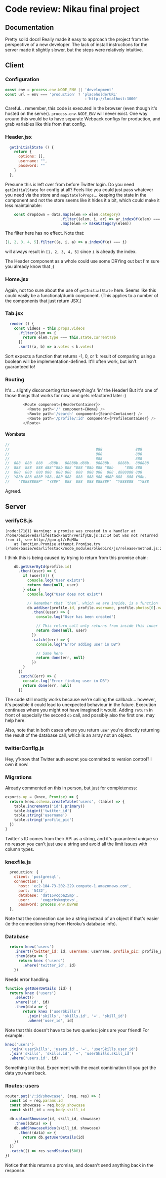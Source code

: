 # Code review: Nikau final project

## Documentation

Pretty solid docs! Really made it easy to approach the project from the perspective of a new developer. The lack of install instructions for the server made it slightly slower, but the steps were relatively intuitive.


## Client

### Configuration

```js
const env = process.env.NODE_ENV || 'development'
const url = env === 'production' ? 'placeholderURL'
                                    :'http://localhost:3000'
```

Careful... remember, this code is executed in the browser (even though it's hosted on the server). `process.env.NODE_ENV` will never exist. One way around this would be to have separate Webpack configs for production, and grab variables like this from that config.


### Header.jsx

```js
  getInitialState () {
    return {
      options: [],
      username: "",
      password: ""
    }
  },
```

Presume this is left over from before Twitter login. Do you need `getInitialState` for config at all? Feels like you could just pass whatever you need via the store and `mapStateToProps`... keeping the state in the component and not the store seems like it hides it a bit, which could make it less maintainable:

```js
    const dropdown = data.map(elem => elem.category)
                         .filter((elem, i, ar) => ar.indexOf(elem) === i)
                         .map(elem => makeCategory(elem))
```

The filter here has no effect. Note that:

```js
[1, 2, 3, 4, 5].filter((e, i, a) => a.indexOf(e) === i)
```

will always result in `[1, 2, 3, 4, 5]` since `i` is already the index.

The Header component as a whole could use some DRYing out but I'm sure you already know that ;)


### Home.jsx

Again, not too sure about the use of `getInitialState` here. Seems like this could easily be a functional/dumb component. (This applies to a number of the components that just return JSX.)


### Tab.jsx

```js
  render () {
    const videos = this.props.videos
      .filter(elem => {
        return elem.type === this.state.currentTab
      })
      .sort((a, b) => a.votes < b.votes)
```

Sort expects a function that returns -1, 0, or 1: result of comparing using a boolean will be implementation-defined. It'll often work, but isn't guaranteed to!


### Routing

It's... slightly disconcerting that everything's 'in' the Header! But it's one of those things that works for now, and gets refactored later :)

```js
        <Route component={HeaderContainer}>
          <Route path='/' component={Home} />
          <Route path='/search' component={SearchContainer} />
          <Route path='/profile/:id' component={ProfileContainer} />
        </Route>
```


#### Wombats

```js
//
//                                       888               888
//                                       888               888
//                                       888               888
//  888  888  888  .d88b.  88888b.d88b.  88888b.   8888b.  888888
//  888  888  888 d88""88b 888 "888 "88b 888 "88b     "88b 888
//  888  888  888 888  888 888  888  888 888  888 .d888888 888
//  Y88b 888 d88P Y88..88P 888  888  888 888 d88P 888  888 Y88b.
//    "Y8888888P"  "Y88P"  888  888  888 88888P"  "Y888888  "Y888
```

Agreed.


## Server

### verifyCB.js

```
(node:17181) Warning: a promise was created in a handler at /home/basie/eda/lifestack/auth/verifyCB.js:12:14 but was not returned from it, see http://goo.gl/rRqMUw
    at Function.Promise.attempt.Promise.try (/home/basie/eda/lifestack/node_modules/bluebird/js/release/method.js:29:9)
```

I think this is being caused by trying to return from this promise chain:

```js
    db.getUserById(profile.id)
      .then((user) => {
        if (user[0]) {
          console.log("User exists")
          return done(null, user)
        } else {
          console.log("User does not exist")

          // Remember that `then`, which we are inside, is a function
          db.addUser(profile.id, profile.username, profile.photos[0].value)
            .then((user) => {
              console.log("User has been created")

              // This return call only returns from inside this inner `then`
              return done(null, user)
            })
            .catch((err) => {
              console.log("Error adding user in DB")

              // Same here
              return done(err, null)
            })
        }
      })
      .catch((err) => {
        console.log("Error finding user in DB")
        return done(err, null)
      })
```

The code still mostly works because we're calling the callback... however, it's possible it could lead to unexpected behaviour in the future. Execution continues where you might not have imagined it would. Adding `return` in front of especially the second `db` call, and possibly also the first one, may help here.

Also, note that in both cases where you return `user` you're directly returning the result of the database call, which is an array not an object.


### twitterConfig.js

Hey, y'know that Twitter auth secret you committed to version control? I own it now!


### Migrations

Already commented on this in person, but just for completeness:

```js
exports.up = (knex, Promise) => {
  return knex.schema.createTable('users', (table) => {
    table.increments('id').primary()
    table.bigint('twitter_id')
    table.string('username')
    table.string('profile_pic')
  })
}
```

Twitter's ID comes from their API as a string, and it's guaranteed unique so no reason you can't just use a string and avoid all the limit issues with column types.


### knexfile.js

```js
  production: {
    client: 'postgresql',
    connection: {
      host: 'ec2-184-73-202-229.compute-1.amazonaws.com',
      port: '5432',
      database: 'dat16vcqpa25mp',
      user:     'eugprbskmqtovo',
      password: process.env.DBPWD
  },
```

Note that the connection can be a string instead of an object if that's easier (ie the connection string from Heroku's database info).


### Database

```js
  return knex('users')
    .insert({twitter_id: id, username: username, profile_pic: profile_pic})
    .then(data => {
      return knex ('users')
        .where('twitter_id', id)
    })
```

Needs error handling.

```js
function getUserDetails (id) {
  return knex ('users')
    .select()
    .where('id', id)
    .then(data => {
        return knex ('userSkills')
          .join('skills', 'skills.id', '=', 'skill_id')
          .where('user_id', id)
```

Note that this doesn't have to be two queries: joins are your friend! For example:

```js
knex('users')
  .join('userSkills', 'users.id', '=', 'userSkills.user_id')
  .join('skills', 'skills.id', '=', 'userSkills.skill_id')
  .where('users.id', id)
```

Something like that. Experiment with the exact combination till you get the data you want back.


### Routes: users

```js
router.put('/:id/showcase', (req, res) => {
  const id = req.params.id
  const showcase = req.body.showcase
  const skill_id = req.body.skill_id

  db.uploadShowcase(id, skill_id, showcase)
    .then((data) => {
    db.addShowcaseVideo(skill_id, showcase)
      .then((data) => {
        return db.getUserDetails(id)
    })
  })
  .catch(() => res.sendStatus(500))
})
```

Notice that this returns a promise, and doesn't send anything back in the response.

